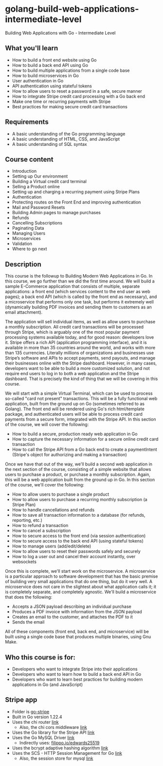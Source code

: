 # golang-build-web-applications-intermediate-level
Building Web Applications with Go - Intermediate Level

## What you'll learn
- How to build a front end website using Go
- How to build a back end API using Go
- How to build multiple applications from a single code base
- How to build microservices in Go
- User authentication in Go
- API authentication using stateful tokens
- How to allow users to reset a password in a safe, secure manner
- How to integrate Stripe credit card processing with a Go back end
- Make one time or recurring payments with Stripe
- Best practices for making secure credit card transactions

## Requirements
- A basic understanding of the Go programming language
- A basic understanding of HTML, CSS, and JavaScript
- A basic understanding of SQL syntax

## Course content
- Introduction
- Setting up Our environment
- Building a Virtual credit card terminal
- Selling a Product online
- Setting up and charging a recurring payment using Stripe Plans
- Authentication
- Protecting routes on the Front End and improving authentication
- Mail and Password Resets
- Building Admin pages to manage purchases
- Refunds
- Cancelling Subscriptions
- Paginating Data
- Managing Users
- Microservices
- Validation
- Where to go next

## Description
This course is the followup to Building Modern Web Applications in Go. In this course, we go further than we did the first time around. We will build a sample E-Commerce application that consists of multiple, separate applications: a front end (which services content to the end user as web pages); a back end API (which is called by the front end as necessary), and a microservice that performs only one task, but performs it extremely well (dynamically building PDF invoices and sending them to customers as an email attachment).

The application will sell individual items, as well as allow users to purchase a monthly subscription. All credit card transactions will be processed through Stripe, which is arguably one of the most popular payment processing systems available today, and for good reason: developers love it. Stripe offers a rich API (application programming interface), and it is available in more than 35 countries around the world, and works with more than 135 currencies. Literally millions of organizations and businesses use Stripe’s software and APIs to accept payments, send payouts, and manage their businesses online with the Stripe dashboard. However, in many cases, developers want to be able to build a more customized solution, and not require end users to log in to both a web application and the Stripe dashboard. That is precisely the kind of thing that we will be covering in this course.

We will start with a simple Virtual Terminal, which can be used to process so-called "card not present" transactions. This will be a fully functional web application, built from the ground up on Go (sometimes referred to as Golang). The front end will be rendered using Go's rich html/template package, and authenticated users will be able to process credit card payments from a secure form, integrated with the Stripe API. In this section of the course, we will cover the following:
  - How to build a secure, production ready web application in Go 
  - How to capture the necessary information for a secure online credit card transaction 
  - How to call the Stripe API from a Go back end to create a paymentIntent (Stripe's object for authorizing and making a transaction)

Once we have that out of the way, we'll build a second web application in the next section of the course, consisting of a simple website that allows users to purchase a product, or purchase a monthly subscription. Again, this will be a web application built from the ground up in Go. In this section of the course, we'll cover the following:

  - How to allow users to purchase a single product 
  - How to allow users to purchase a recurring monthly subscription (a Stripe Plan)
  - How to handle cancellations and refunds 
  - How to save all transaction information to a database (for refunds, reporting, etc.) 
  - How to refund a transaction 
  - How to cancel a subscription 
  - How to secure access to the front end (via session authentication)
  - How to secure access to the back end API (using stateful tokens)
  - How to manage users (add/edit/delete)
  - How to allow users to reset their passwords safely and securely 
  - How to log a user out and cancel their account instantly, over websockets

Once this is complete, we'll start work on the microservice. A microservice is a particular approach to software development that has the basic premise of building very small applications that do one thing, but do it very well. A microservice does not care in the slightest about what application calls it; it is completely separate, and completely agnostic. We'll build a microservice that does the following:

  - Accepts a JSON payload describing an individual purchase 
  - Produces a PDF invoice with information from the JSON payload 
  - Creates an email to the customer, and attaches the PDF to it 
  - Sends the email

All of these components (front end, back end, and microservice) will be built using a single code base that produces  multiple binaries, using Gnu Make.

## Who this course is for:
- Developers who want to integrate Stripe into their applications
- Developers who want to learn how to build a back end API in Go
- Developers who want to learn best practices for building modern applications in Go (and JavaScript)

## Stripe app
- Folder is [go-stripe](go-stripe)
- Built in Go version 1.22.4
- Uses the chi router [link](https://github.com/go-chi/chi)
  - Also, the chi cors middleware [link](https://github.com/go-chi/cors)
- Uses the Go library for the Stripe API [link](https://github.com/stripe/stripe-go)
- Uses the Go MySQL Driver [link](https://github.com/go-sql-driver/mysql)
  - Indirectly uses: [filippo.io/edwards25519](filippo.io/edwards25519)
- Uses the bcrypt adaptive hashing algorithm [link](golang.org/x/crypto/bcrypt)
- Uses the SCS - HTTP Session Management for Go [link](https://github.com/alexedwards/scs)
  - Also, the session store for mysql [link](https://github.com/alexedwards/scs/tree/master/mysqlstore)


